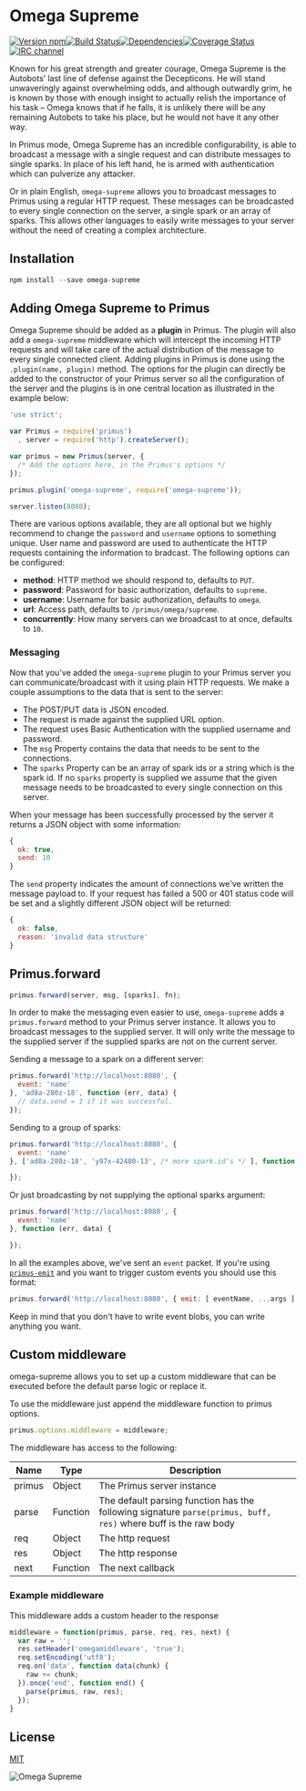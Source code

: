 # Omega Supreme

[![Version npm](https://img.shields.io/npm/v/omega-supreme.svg?style=flat-square)](http://browsenpm.org/package/omega-supreme)[![Build Status](https://img.shields.io/travis/primus/omega-supreme/master.svg?style=flat-square)](https://travis-ci.org/primus/omega-supreme)[![Dependencies](https://img.shields.io/david/primus/omega-supreme.svg?style=flat-square)](https://david-dm.org/primus/omega-supreme)[![Coverage Status](https://img.shields.io/coveralls/primus/omega-supreme/master.svg?style=flat-square)](https://coveralls.io/r/primus/omega-supreme?branch=master)[![IRC channel](https://img.shields.io/badge/IRC-irc.freenode.net%23primus-00a8ff.svg?style=flat-square)](https://webchat.freenode.net/?channels=primus)

Known for his great strength and greater courage, Omega Supreme is the Autobots’
last line of defense against the Decepticons. He will stand unwaveringly against
overwhelming odds, and although outwardly grim, he is known by those with enough
insight to actually relish the importance of his task – Omega knows that if he
falls, it is unlikely there will be any remaining Autobots to take his place,
but he would not have it any other way.

In Primus mode, Omega Supreme has an incredible configurability, is able to
broadcast a message with a single request and can distribute messages to single
sparks. In place of his left hand, he is armed with authentication which can
pulverize any attacker.

Or in plain English, `omega-supreme` allows you to broadcast messages to
Primus using a regular HTTP request. These messages can be broadcasted to every
single connection on the server, a single spark or an array of sparks. This
allows other languages to easily write messages to your server without the need
of creating a complex architecture.

## Installation

```js
npm install --save omega-supreme
```

## Adding Omega Supreme to Primus

Omega Supreme should be added as a **plugin** in Primus. The plugin will also add
a `omega-supreme` middleware which will intercept the incoming HTTP requests and
will take care of the actual distribution of the message to every single connected
client. Adding plugins in Primus is done using the `.plugin(name, plugin)` method.
The options for the plugin can directly be added to the constructor of your Primus
server so all the configuration of the server and the plugins is in one central
location as illustrated in the example below:

```js
'use strict';

var Primus = require('primus')
  , server = require('http').createServer();

var primus = new Primus(server, {
  /* Add the options here, in the Primus's options */
});

primus.plugin('omega-supreme', require('omega-supreme'));

server.listen(8080);
```

There are various options available, they are all optional but we highly
recommend to change the `password` and `username` options to something unique.
User name and password are used to authenticate the HTTP requests containing the
information to bradcast. The following options can be configured:

- **method**: HTTP method we should respond to, defaults to `PUT`.
- **password**: Password for basic authorization, defaults to `supreme`.
- **username**: Username for basic authorization, defaults to `omega`.
- **url**: Access path, defaults to `/primus/omega/supreme`.
- **concurrently**: How many servers can we broadcast to at once, defaults to `10`.

### Messaging

Now that you've added the `omega-supreme` plugin to your Primus server you can
communicate/broadcast with it using plain HTTP requests. We make a couple
assumptions to the data that is sent to the server:

- The POST/PUT data is JSON encoded.
- The request is made against the supplied URL option.
- The request uses Basic Authentication with the supplied username and password.
- The `msg` Property contains the data that needs to be sent to the connections.
- The `sparks` Property can be an array of spark ids or a string which is the
  spark id. If no `sparks` property is supplied we assume that the given message
  needs to be broadcasted to every single connection on this server.

When your message has been successfully processed by the server it returns a
JSON object with some information:

```js
{
  ok: true,
  send: 10
}
```

The `send` property indicates the amount of connections we've written the
message payload to. If your request has failed a 500 or 401 status code will be
set and a slightly different JSON object will be returned:

```js
{
  ok: false,
  reason: 'invalid data structure'
}
```

## Primus.forward

```js
primus.forward(server, msg, [sparks], fn);
```

In order to make the messaging even easier to use, `omega-supreme` adds a
`primus.forward` method to your Primus server instance. It allows you to broadcast
messages to the supplied server. It will only write the message to the supplied
server if the supplied sparks are not on the current server.

Sending a message to a spark on a different server:

```js
primus.forward('http://localhost:8080', {
  event: 'name'
}, 'ad8a-280z-18', function (err, data) {
  // data.send = 1 if it was successful.
});
```

Sending to a group of sparks:

```js
primus.forward('http://localhost:8080', {
  event: 'name'
}, ['ad8a-280z-18', 'y97x-42480-13', /* more spark.id's */ ], function (err, data) {

});
```

Or just broadcasting by not supplying the optional sparks argument:

```js
primus.forward('http://localhost:8080', {
  event: 'name'
}, function (err, data) {

});
```

In all the examples above, we've sent an `event` packet. If you're using
[`primus-emit`](https://github.com/primus/primus-emit) and you want to trigger
custom events you should use this format:

```js
primus.forward('http://localhost:8080', { emit: [ eventName, ...args ] }, fn);
```

Keep in mind that you don't have to write event blobs, you can write anything
you want.

## Custom middleware
omega-supreme allows you to set up a custom middleware that can be executed before
the default parse logic or replace it.
 
To use the middleware just append the middleware function to primus options.

```js
primus.options.middleware = middleware;
```

The middleware has access to the following: 

Name                | Type     | Description
--------------------|----------|----------------------
primus              | Object   | The Primus server instance 
parse               | Function | The default parsing function has the following signature `parse(primus, buff, res)` where buff is the raw body 
req                 | Object   | The http request
res                 | Object   | The http response
next                | Function | The next callback

### Example middleware
This middleware adds a custom header to the response

```js
middleware = function(primus, parse, req, res, next) {
  var raw = '';
  res.setHeader('omegamiddleware', 'true');
  req.setEncoding('utf8');
  req.on('data', function data(chunk) {
    raw += chunk;
  }).once('end', function end() {
    parse(primus, raw, res);
  });
}
```
 
## License

[MIT](LICENSE)

![Omega Supreme](https://raw.githubusercontent.com/primus/omega-supreme/master/logo.jpg)
